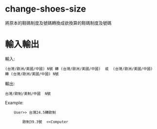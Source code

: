# change-shoes-size
將原本的鞋碼制度及號碼轉換成欲換算的鞋碼制度及號碼

# 輸入輸出

輸入:

    (台灣/歐洲/美國/中國) N號 轉 (台灣/歐洲/美國/中國)  或  (台灣/歐洲/美國/中國) 轉 (台灣/歐洲/美國/中國) N號
                  
輸出:
                  
    台灣/歐制/美制/中國  N號

Example: 

        User>> 台灣24.5轉歐制

            歐制39.3號  <<Computer
